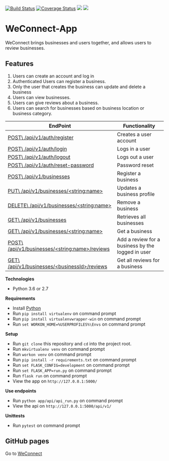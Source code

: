 [![Build Status](https://travis-ci.org/Rwothoromo/WeConnect-App.svg?branch=master)](https://travis-ci.org/Rwothoromo/WeConnect-App)
[![Coverage Status](https://coveralls.io/repos/github/Rwothoromo/WeConnect-App/badge.svg?branch=master)](https://coveralls.io/github/Rwothoromo/WeConnect-App?branch=master)
<a href="https://codeclimate.com/github/codeclimate/codeclimate/maintainability"><img src="https://api.codeclimate.com/v1/badges/a99a88d28ad37a79dbf6/maintainability" /></a>
<a href="https://codeclimate.com/github/codeclimate/codeclimate/test_coverage"><img src="https://api.codeclimate.com/v1/badges/a99a88d28ad37a79dbf6/test_coverage" /></a>


# WeConnect-App
WeConnect brings businesses and users together, and allows users to review businesses.

## Features
1. Users can create an account and log in
2. Authenticated Users can register a business.
3. Only the user that creates the business can update and delete a business
4. Users can view businesses.
5. Users can give reviews about a business.
6. Users can search for businesses based on business location or business category.

| EndPoint                                              | Functionality                                    |
| ----------------------------------------------------- | ------------------------------------------------ |
| [POST\   /api/v1/auth/register](#)                    | Creates a user account                           |
| [POST\   /api/v1/auth/login](#)                       | Logs in a user                                   |
| [POST\   /api/v1/auth/logout](#)                      | Logs out a user                                  |
| [POST\   /api/v1/auth/reset-password](#)              | Password reset                                   |
| [POST\   /api/v1/businesses](#)                       | Register a business                              |
| [PUT\    /api/v1/businesses/\<string:name>](#)        | Updates a business profile                       |
| [DELETE\ /api/v1/businesses/\<string:name>](#)        | Remove a business                                |
| [GET\    /api/v1/businesses](#)                       | Retrieves all businesses                         |
| [GET\    /api/v1/businesses/\<string:name>](#)        | Get a business                                   |
| [POST\   /api/v1/businesses/\<string:name>/reviews](#)| Add a review for a business by the logged in user|
| [GET\    /api/v1/businesses/\<businessId>/reviews](#) | Get all reviews for a business                   |

**Technologies**
* Python 3.6 or 2.7

**Requirements**
* Install [Python](https://www.python.org/downloads/)
* Run `pip install virtualenv` on command prompt
* Run `pip install virtualenvwrapper-win` on command prompt
* Run `set WORKON_HOME=%USERPROFILES%\Envs` on command prompt

**Setup**
* Run `git clone` this repository and `cd` into the project root.
* Run `mkvirtualenv venv` on command prompt
* Run `workon venv` on command prompt
* Run `pip install -r requirements.txt` on command prompt
* Run `set FLASK_CONFIG=development` on command prompt
* Run `set FLASK_APP=run.py` on command prompt
* Run `flask run` on command prompt
* View the app on `http://127.0.0.1:5000/`

**Use endpoints**
* Run `python app/api/api_run.py` on command prompt
* View the api on `http://127.0.0.1:5000/api/v1/`

**Unittests**
* Run `pytest` on command prompt


## GitHub pages
Go to [WeConnect](https://rwothoromo.github.io/WeConnect-App/)
